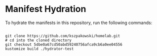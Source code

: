 
# Manifest Hydration

To hydrate the manifests in this repository, run the following commands:

```shell

git clone https://github.com/kszpakowski/homelab.git
# cd into the cloned directory
git checkout 5dbe0a67cd50abd59240756afca9cb6a0ee04556
kustomize build ./hydrator-test
```
